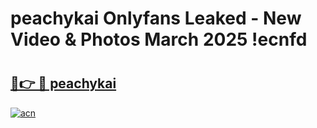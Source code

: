# peachykai Onlyfans Leaked - New Video & Photos March 2025 !ecnfd

# <h2><a href="https://pfdc8z.iuczelnia.edu.pl?title=peachykai&ref=ecnfd">🔗👉 🔴 peachykai</a></h2>

[![acn](https://github.com/user-attachments/assets/0f9c940e-d8b0-45ae-aac7-cd30a18b3e1c)](https://pfdc8z.iuczelnia.edu.pl?title=peachykai&ref=ecnfd)


